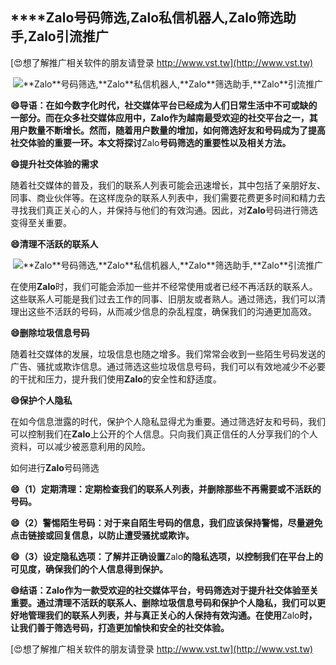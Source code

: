 ## ****Zalo**号码筛选,**Zalo**私信机器人,**Zalo**筛选助手,**Zalo**引流推广**

[😍想了解推广相关软件的朋友请登录 http://www.vst.tw](http://www.vst.tw)

 <center><img src="https://vst.tw/MP4/tuiguang/png/4.png" alt="**Zalo**号码筛选,**Zalo**私信机器人,**Zalo**筛选助手,**Zalo**引流推广"></center>

**😄导语：在如今数字化时代，社交媒体平台已经成为人们日常生活中不可或缺的一部分。而在众多社交媒体应用中，**Zalo**作为越南最受欢迎的社交平台之一，其用户数量不断增长。然而，随着用户数量的增加，如何筛选好友和号码成为了提高社交体验的重要一环。本文将探讨**Zalo**号码筛选的重要性以及相关方法。**

**😄提升社交体验的需求**

随着社交媒体的普及，我们的联系人列表可能会迅速增长，其中包括了亲朋好友、同事、商业伙伴等。在这样庞杂的联系人列表中，我们需要花费更多时间和精力去寻找我们真正关心的人，并保持与他们的有效沟通。因此，对**Zalo**号码进行筛选变得至关重要。

**😄清理不活跃的联系人**

 <center><img src="https://vst.tw/MP4/tuiguang/png/8.png" alt="**Zalo**号码筛选,**Zalo**私信机器人,**Zalo**筛选助手,**Zalo**引流推广"></center>

在使用**Zalo**时，我们可能会添加一些并不经常使用或者已经不再活跃的联系人。这些联系人可能是我们过去工作的同事、旧朋友或者熟人。通过筛选，我们可以清理出这些不活跃的号码，从而减少信息的杂乱程度，确保我们的沟通更加高效。

**😄删除垃圾信息号码**

随着社交媒体的发展，垃圾信息也随之增多。我们常常会收到一些陌生号码发送的广告、骚扰或欺诈信息。通过筛选这些垃圾信息号码，我们可以有效地减少不必要的干扰和压力，提升我们使用**Zalo**的安全性和舒适度。

**😄保护个人隐私**

在如今信息泄露的时代，保护个人隐私显得尤为重要。通过筛选好友和号码，我们可以控制我们在**Zalo**上公开的个人信息。只向我们真正信任的人分享我们的个人资料，可以减少被恶意利用的风险。

如何进行**Zalo**号码筛选

**😄（1）定期清理：定期检查我们的联系人列表，并删除那些不再需要或不活跃的号码。**

**😄（2）警惕陌生号码：对于来自陌生号码的信息，我们应该保持警惕，尽量避免点击链接或回复信息，以防止遭受骚扰或欺诈。**

**😄（3）设定隐私选项：了解并正确设置**Zalo**的隐私选项，以控制我们在平台上的可见度，确保我们的个人信息得到保护。**

**😄结语：**Zalo**作为一款受欢迎的社交媒体平台，号码筛选对于提升社交体验至关重要。通过清理不活跃的联系人、删除垃圾信息号码和保护个人隐私，我们可以更好地管理我们的联系人列表，并与真正关心的人保持有效沟通。在使用**Zalo**时，让我们善于筛选号码，打造更加愉快和安全的社交体验。**

[😍想了解推广相关软件的朋友请登录 http://www.vst.tw](http://www.vst.tw)




